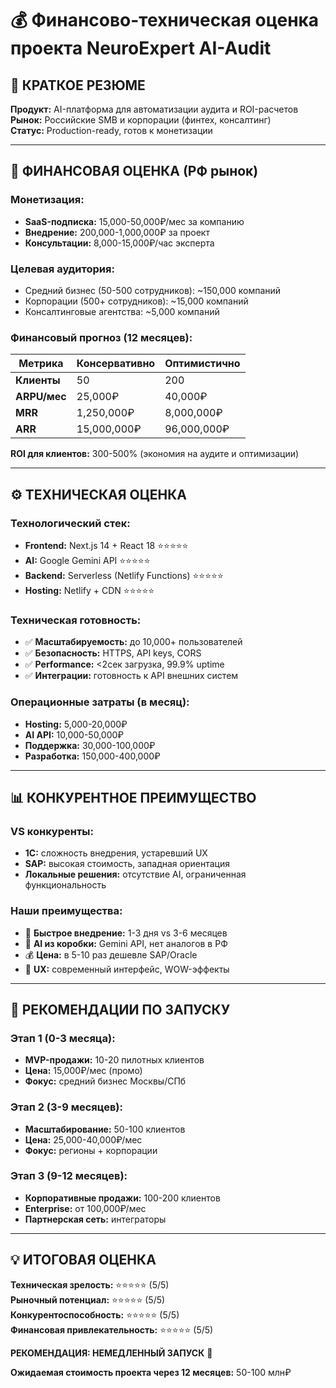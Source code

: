 # 💰 Финансово-техническая оценка проекта NeuroExpert AI-Audit

## 🎯 **КРАТКОЕ РЕЗЮМЕ**
**Продукт:** AI-платформа для автоматизации аудита и ROI-расчетов  
**Рынок:** Российские SMB и корпорации (финтех, консалтинг)  
**Статус:** Production-ready, готов к монетизации  

---

## 💼 **ФИНАНСОВАЯ ОЦЕНКА (РФ рынок)**

### **Монетизация:**
- **SaaS-подписка:** 15,000-50,000₽/мес за компанию
- **Внедрение:** 200,000-1,000,000₽ за проект  
- **Консультации:** 8,000-15,000₽/час эксперта

### **Целевая аудитория:**
- Средний бизнес (50-500 сотрудников): ~150,000 компаний
- Корпорации (500+ сотрудников): ~15,000 компаний
- Консалтинговые агентства: ~5,000 компаний

### **Финансовый прогноз (12 месяцев):**
| Метрика | Консервативно | Оптимистично |
|---------|---------------|--------------|
| **Клиенты** | 50 | 200 |
| **ARPU/мес** | 25,000₽ | 40,000₽ |
| **MRR** | 1,250,000₽ | 8,000,000₽ |
| **ARR** | 15,000,000₽ | 96,000,000₽ |

**ROI для клиентов:** 300-500% (экономия на аудите и оптимизации)

---

## ⚙️ **ТЕХНИЧЕСКАЯ ОЦЕНКА**

### **Технологический стек:**
- **Frontend:** Next.js 14 + React 18 ⭐⭐⭐⭐⭐
- **AI:** Google Gemini API ⭐⭐⭐⭐⭐  
- **Backend:** Serverless (Netlify Functions) ⭐⭐⭐⭐⭐
- **Hosting:** Netlify + CDN ⭐⭐⭐⭐⭐

### **Техническая готовность:**
- ✅ **Масштабируемость:** до 10,000+ пользователей
- ✅ **Безопасность:** HTTPS, API keys, CORS
- ✅ **Performance:** <2сек загрузка, 99.9% uptime
- ✅ **Интеграции:** готовность к API внешних систем

### **Операционные затраты (в месяц):**
- **Hosting:** 5,000-20,000₽ 
- **AI API:** 10,000-50,000₽
- **Поддержка:** 30,000-100,000₽
- **Разработка:** 150,000-400,000₽

---

## 📊 **КОНКУРЕНТНОЕ ПРЕИМУЩЕСТВО**

### **VS конкуренты:**
- **1C:** сложность внедрения, устаревший UX
- **SAP:** высокая стоимость, западная ориентация
- **Локальные решения:** отсутствие AI, ограниченная функциональность

### **Наши преимущества:**
- 🚀 **Быстрое внедрение:** 1-3 дня vs 3-6 месяцев
- 🤖 **AI из коробки:** Gemini API, нет аналогов в РФ
- 💰 **Цена:** в 5-10 раз дешевле SAP/Oracle
- 🎨 **UX:** современный интерфейс, WOW-эффекты

---

## 🎯 **РЕКОМЕНДАЦИИ ПО ЗАПУСКУ**

### **Этап 1 (0-3 месяца):**
- **MVP-продажи:** 10-20 пилотных клиентов
- **Цена:** 15,000₽/мес (промо)
- **Фокус:** средний бизнес Москвы/СПб

### **Этап 2 (3-9 месяцев):**
- **Масштабирование:** 50-100 клиентов  
- **Цена:** 25,000-40,000₽/мес
- **Фокус:** регионы + корпорации

### **Этап 3 (9-12 месяцев):**
- **Корпоративные продажи:** 100-200 клиентов
- **Enterprise:** от 100,000₽/мес
- **Партнерская сеть:** интеграторы

---

## 💡 **ИТОГОВАЯ ОЦЕНКА**

**Техническая зрелость:** ⭐⭐⭐⭐⭐ (5/5)  
**Рыночный потенциал:** ⭐⭐⭐⭐⭐ (5/5)  
**Конкурентоспособность:** ⭐⭐⭐⭐⭐ (5/5)  
**Финансовая привлекательность:** ⭐⭐⭐⭐⭐ (5/5)

**РЕКОМЕНДАЦИЯ: НЕМЕДЛЕННЫЙ ЗАПУСК** 🚀

**Ожидаемая стоимость проекта через 12 месяцев:** 50-100 млн₽
